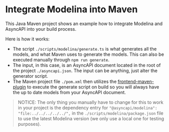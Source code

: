# Integrate Modelina into Maven

This Java Maven project shows an example how to integrate Modelina and AsyncAPI into your build process. 

Here is how it works:
- The script `./scripts/modelina/generate.ts` is what generates all the models, and what Maven uses to generate the models. This can also be executed manually through `npm run generate`.
- The input, in this case, is an AsyncAPI document located in the root of the project `./asyncapi.json`. The input can be anything, just alter the generator script.
- The Maven project file `./pom.xml` then utilizes the [frontend-maven-plugin](https://github.com/eirslett/frontend-maven-plugin) to execute the generate script on build so you will always have the up to date models from your AsyncAPI document.

> NOTICE: The only thing you manually have to change for this to work in your project is the dependency entry for `"@asyncapi/modelina": "file:../../../../../",` in the `./scripts/modelina/package.json` file to use the latest Modelina version (we only use a local one for testing purposes).